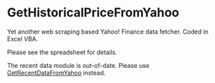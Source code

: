 # GetHistoricalPriceFromYahoo

Yet another web scraping based Yahoo! Finance data fetcher. Coded in Excel VBA.

Please see the spreadsheet for details.

The recent data module is out-of-date. Please use [GetRecentDataFromYahoo](https://github.com/mason1900/GetRecentDataFromYahoo) instead.